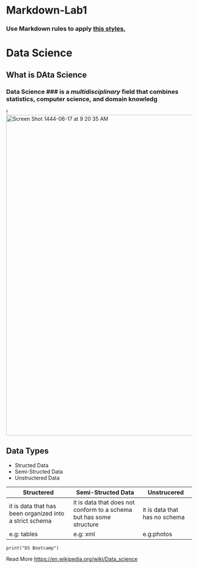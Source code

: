 # Markdown-Lab1
### Use Markdown rules to apply [this styles.](https://github.com/Tuwaiq-Data-Science-Bootcamp-V3/Markdown-Lab1/blob/main/style.md)
# Data Science 
## What is DAta Science 
### **Data Science** ### is a *multidisciplinary* field that combines statistics, computer science, and domain knowledg

!<img width="870" alt="Screen Shot 1444-06-17 at 9 20 35 AM" src="https://user-images.githubusercontent.com/89189772/211477266-d296e2d0-892c-4524-bc49-64db7bd9f515.png">

## Data Types 
- Structed Data
- Semi-Structed Data
- Unstructered Data

| Structered | Semi-Structed Data | Unstrucered |
| ----------- | ----------- | ----------- |
| it is data that has been organized into a strict schema | it is data that does not conform to a schema but has some structure | it is data that has no schema |
| e.g: tables | e.g: xml | e.g:photos |

`print("DS Bootcamp")`


Read More https://en.wikipedia.org/wiki/Data_science
